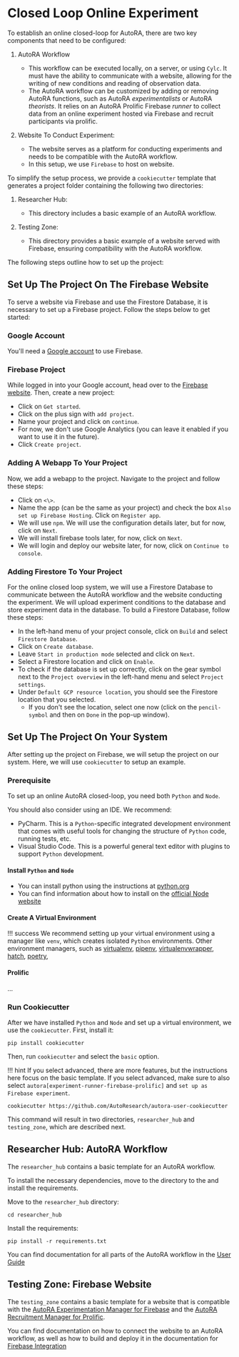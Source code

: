 # Closed Loop Online Experiment

To establish an online closed-loop for AutoRA, there are two key components that need to be configured:

1. AutoRA Workflow
    - This workflow can be executed locally, on a server, or using `Cylc`. It must have the ability to communicate with a website, allowing for the writing of new conditions and reading of observation data.
    - The AutoRA workflow can be customized by adding or removing AutoRA functions, such as AutoRA *experimentalists* or AutoRA *theorists*. It relies on an AutoRA Prolific Firebase *runner* to collect data from an online experiment hosted via Firebase and recruit participants via prolific.

2. Website To Conduct Experiment:
    - The website serves as a platform for conducting experiments and needs to be compatible with the AutoRA workflow.
    - In this setup, we use `Firebase` to host on website.

To simplify the setup process, we provide a `cookiecutter` template that generates a project folder containing the following two directories:

1. Researcher Hub:
    - This directory includes a basic example of an AutoRA workflow.

2. Testing Zone:
    - This directory provides a basic example of a website served with Firebase, ensuring compatibility with the AutoRA workflow.

The following steps outline how to set up the project:

## Set Up The Project On The Firebase Website

To serve a website via Firebase and use the Firestore Database, it is necessary to set up a Firebase project. Follow the steps below to get started:

### Google Account
You'll need a [Google account](https://www.google.com/account/about/) to use Firebase.

### Firebase Project
While logged in into your Google account, head over to the [Firebase website](https://firebase.google.com/). Then, create a new project:

- Click on `Get started`.
- Click on the plus sign with `add project`.
- Name your project and click on `continue`.
- For now, we don't use Google Analytics (you can leave it enabled if you want to use it in the future).
- Click `Create project`.

### Adding A Webapp To Your Project
Now, we add a webapp to the project. Navigate to the project and follow these steps:

- Click on ```<\>```.
- Name the app (can be the same as your project) and check the box `Also set up Firebase Hosting`. Click on `Register app`.
- We will use `npm`. We will use the configuration details later, but for now, click on `Next`.
- We will install firebase tools later, for now, click on `Next`.
- We will login and deploy our website later, for now, click on `Continue to console`.

### Adding Firestore To Your Project
For the online closed loop system, we will use a Firestore Database to communicate between the AutoRA workflow and the website conducting the experiment. We will upload experiment conditions to the database and store experiment data in the database. To build a Firestore Database, follow these steps:

- In the left-hand menu of your project console, click on `Build` and select `Firestore Database`.
- Click on `Create database`.
- Leave `Start in production mode` selected and click on `Next`.
- Select a Firestore location and click on `Enable`.
- To check if the database is set up correctly, click on the gear symbol next to the `Project overview` in the left-hand menu and select `Project settings`.
- Under `Default GCP resource location`, you should see the Firestore location that you selected.
  - If you don't see the location, select one now (click on the `pencil-symbol` and then on `Done` in the pop-up window).

## Set Up The Project On Your System

After setting up the project on Firebase, we will setup the project on our system. Here, we will use `cookiecutter` to setup an example.

### Prerequisite

To set up an online AutoRA closed-loop, you need both `Python` and `Node`.

You should also consider using an IDE. We recommend: 

- PyCharm. This is a `Python`-specific integrated development environment that comes with useful tools 
  for changing the structure of `Python` code, running tests, etc. 
- Visual Studio Code. This is a powerful general text editor with plugins to support `Python` development.

#### Install `Python` and `Node`

- You can install python using the instructions at [python.org](https://www.python.org)
- You can find information about how to install on the [official Node website](https://nodejs.org/en)

#### Create A Virtual Environment

!!! success
    We recommend setting up your virtual environment using a manager like `venv`, which creates isolated `Python`  environments. Other environment managers, such as 
    [virtualenv](https://virtualenv.pypa.io/en/latest/),
    [pipenv](https://pipenv.pypa.io/en/latest/),
    [virtualenvwrapper](https://virtualenvwrapper.readthedocs.io/en/latest/), 
    [hatch](https://hatch.pypa.io/latest/), 
    [poetry](https://python-poetry.org), 
    
#### Prolific

...

### Run Cookiecutter

After we have installed `Python` and `Node` and set up a virtual environment, we use the `cookiecutter`. First, install it:

```shell
pip install cookiecutter
```

Then, run `cookiecutter` and select the `basic` option. 

!!! hint
    If you select advanced, there are more features, but the instructions here focus on the basic template. If you select advanced, make sure to also select `autora[experiment-runner-firebase-prolific]` and `set up as Firebase experiment`.


```shell
cookiecutter https://github.com/AutoResearch/autora-user-cookiecutter
```

This command will result in two directories, `researcher_hub` and `testing_zone`, which are described next.

## Researcher Hub: AutoRA Workflow
 The `researcher_hub` contains a basic template for an AutoRA workflow. 

To install the necessary dependencies, move to the directory to the  and install the requirements.

Move to the `researcher_hub` directory:
```shell
cd researcher_hub
```

Install the requirements:
```shell
pip install -r requirements.txt
```

You can find documentation for all parts of the AutoRA workflow in the [User Guide](https://autoresearch.github.io/autora/user-guide/)

## Testing Zone: Firebase Website

The `testing_zone` contains a basic template for a website that is compatible with the [AutoRA Experimentation Manager for Firebase](https://autoresearch.github.io/autora/user-guide/experiment-runners/experimentation-managers/firebase/) and the [AutoRA Recruitment Manager for Prolific](https://autoresearch.github.io/autora/user-guide/experiment-runners/recruitment-managers/prolific/).

You can find documentation on how to connect the website to an AutoRA workflow, as well as how to build and deploy it in the documentation for [Firebase Integration](https://autoresearch.github.io/autora/online-experiments/firebase/)




